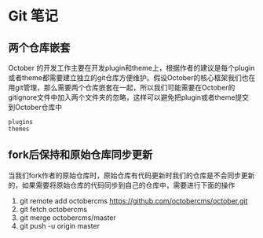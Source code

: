 # Git 笔记

## 两个仓库嵌套

October 的开发工作主要在开发plugin和theme上，根据作者的建议是每个plugin或者theme都需要建立独立的git仓库方便维护。假设October的核心框架我们也在用git管理，那么需要两个仓库嵌套在一起，所以我们可能需要在October的gitignore文件中加入两个文件夹的忽略，这样可以避免把plugin或者theme提交到October仓库中

    plugins
    themes

## fork后保持和原始仓库同步更新

当我们fork作者的原始仓库时，原始仓库有代码更新时我们的仓库是不会同步更新的，如果需要将原始仓库的代码同步到自己的仓库中，需要进行下面的操作

1. git remote add octobercms https://github.com/octobercms/october.git
2. git fetch octobercms
3. git merge octobercms/master
4. git push -u origin master 
